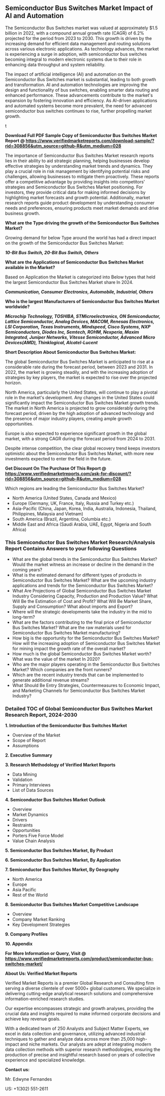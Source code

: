 <h2>Semiconductor Bus Switches Market Impact of AI and Automation</h2><p>The Semiconductor Bus Switches market was valued at approximately $1.5 billion in 2022, with a compound annual growth rate (CAGR) of 6.2% projected for the period from 2023 to 2030. This growth is driven by the increasing demand for efficient data management and routing solutions across various electronic applications. As technology advances, the market is experiencing a surge in adoption, with semiconductor bus switches becoming integral to modern electronic systems due to their role in enhancing data throughput and system reliability.</p><p>The impact of artificial intelligence (AI) and automation on the Semiconductor Bus Switches market is substantial, leading to both growth and transformation. AI and automation technologies are improving the design and functionality of bus switches, enabling smarter data routing and enhanced performance. These advancements contribute to the market's expansion by fostering innovation and efficiency. As AI-driven applications and automated systems become more prevalent, the need for advanced semiconductor bus switches continues to rise, further propelling market growth.</p>t</p><p id="" class=""><strong>Download Full PDF Sample Copy of Semiconductor Bus Switches Market Report @ <a href="https://www.verifiedmarketreports.com/download-sample/?rid=308856&utm_source=github-R&utm_medium=028" target="_blank">https://www.verifiedmarketreports.com/download-sample/?rid=308856&utm_source=github-R&utm_medium=028</a></strong></p><p>The importance of&nbsp;Semiconductor Bus Switches Market research reports lies in their ability to aid strategic planning, helping businesses develop effective strategies by understanding market trends and dynamics. They play a crucial role in risk management by identifying potential risks and challenges, allowing businesses to mitigate them proactively. These reports offer a competitive advantage by providing insights into competitors' strategies and Semiconductor Bus Switches Market positioning. For investors, they provide critical data for making informed decisions by highlighting market forecasts and growth potential. Additionally, market research reports guide product development by understanding consumer needs and preferences, ensuring products meet market demands and drive business growth.</p><p><strong>What are the&nbsp;Type driving the growth of the Semiconductor Bus Switches Market?</strong></p><p id="" class="">Growing demand for below Type around the world has had a direct impact on the growth of the Semiconductor Bus Switches Market:</p><em><strong>10-Bit Bus Switch, 20-Bit Bus Switch, Others</strong></em></p><strong>What are the&nbsp;Applications&nbsp;of Semiconductor Bus Switches Market available in the Market?</strong></p><p id="" class="">Based on Application the Market is categorized into Below types that held the largest Semiconductor Bus Switches Market share In 2024.</p><em><strong>Communication, Consumer Electronics, Automobile, Industrial, Others</strong></em></p><strong>Who is the largest Manufacturers of Semiconductor Bus Switches Market worldwide?</strong></p><p><em><strong>Microchip Technology, TOSHIBA, STMicroelectronics, ON Semiconductor, Lattice Semiconductor, Analog Devices, MACOM, Renesas Electronics, LSI Corporation, Texas Instruments, Mindspeed, Cisco Systems, NXP Semiconductors, Diodes Inc, Semtech, ROHM, Nexperia, Maxim Integrated, Juniper Networks, Vitesse Semiconductor, Advanced Micro Devices(AMD), Thinklogical, Alcatel-Lucent</strong></em></p><p id="" class=""><strong>Short Description About Semiconductor Bus Switches Market:</strong></p><p>The global Semiconductor Bus Switches Market is anticipated to rise at a considerable rate during the forecast period, between 2023 and 2031. In 2022, the market is growing steadily, and with the increasing adoption of strategies by key players, the market is expected to rise over the projected horizon.</p><p>North America, particularly the United States, will continue to play a pivotal role in the market's development. Any changes in the United States could significantly impact the Semiconductor Bus Switches Market growth trends. The market in North America is projected to grow considerably during the forecast period, driven by the high adoption of advanced technology and the presence of major industry players, creating ample growth opportunities.</p><p>Europe is also expected to experience significant growth in the global market, with a strong CAGR during the forecast period from 2024 to 2031.</p><p>Despite intense competition, the clear global recovery trend keeps investors optimistic about the Semiconductor Bus Switches Market, with more new investments expected to enter the field in the future.</p><p id="" class=""><strong>Get Discount On The Purchase Of This Report @ <a href="https://www.verifiedmarketreports.com/ask-for-discount/?rid=308856&utm_source=github-R&utm_medium=028" target="_blank">https://www.verifiedmarketreports.com/ask-for-discount/?rid=308856&utm_source=github-R&utm_medium=028</a></strong></p>Which regions are leading the Semiconductor Bus Switches Market?</p><ul><li>North America (United States, Canada and Mexico)</li><li>Europe (Germany, UK, France, Italy, Russia and Turkey etc.)</li><li>Asia-Pacific (China, Japan, Korea, India, Australia, Indonesia, Thailand, Philippines, Malaysia and Vietnam)</li><li>South America (Brazil, Argentina, Columbia etc.)</li><li>Middle East and Africa (Saudi Arabia, UAE, Egypt, Nigeria and South Africa)</li></ul><h3 id="" class="">This Semiconductor Bus Switches Market Research/Analysis Report Contains Answers to your following Questions</h3><ul><li>What are the global trends in the Semiconductor Bus Switches Market? Would the market witness an increase or decline in the demand in the coming years?</li><li>What is the estimated demand for different types of products in Semiconductor Bus Switches Market? What are the upcoming industry applications and trends for the Semiconductor Bus Switches Market?</li><li>What Are Projections of Global Semiconductor Bus Switches Market Industry Considering Capacity, Production and Production Value? What Will Be the Estimation of Cost and Profit? What Will Be Market Share, Supply and Consumption? What about imports and Export?</li><li>Where will the strategic developments take the industry in the mid to long-term?</li><li>What are the factors contributing to the final price of Semiconductor Bus Switches Market? What are the raw materials used for Semiconductor Bus Switches Market manufacturing?</li><li>How big is the opportunity for the Semiconductor Bus Switches Market? How will the increasing adoption of Semiconductor Bus Switches Market for mining impact the growth rate of the overall market?</li><li>How much is the global Semiconductor Bus Switches Market worth? What was the value of the market In 2020?</li><li>Who are the major players operating in the Semiconductor Bus Switches Market? Which companies are the front runners?</li><li>Which are the recent industry trends that can be implemented to generate additional revenue streams?</li><li>What Should Be Entry Strategies, Countermeasures to Economic Impact, and Marketing Channels for Semiconductor Bus Switches Market Industry?</li></ul><h3 id="" class="">Detailed TOC of Global Semiconductor Bus Switches Market Research Report, 2024-2030</h3><p id="" class=""><strong>1. Introduction of the Semiconductor Bus Switches Market</strong></p><ul><li>Overview of the Market</li><li>Scope of Report</li><li>Assumptions</li></ul><p id="" class=""><strong>2. Executive Summary</strong></p><p id="" class=""><strong>3. Research Methodology of Verified Market Reports</strong></p><ul><li>Data Mining</li><li>Validation</li><li>Primary Interviews</li><li>List of Data Sources</li></ul><p id="" class=""><strong>4. Semiconductor Bus Switches Market Outlook</strong></p><ul><li>Overview</li><li>Market Dynamics</li><li>Drivers</li><li>Restraints</li><li>Opportunities</li><li>Porters Five Force Model</li><li>Value Chain Analysis</li></ul><p id="" class=""><strong>5. Semiconductor Bus Switches Market, By Product</strong></p><p id="" class=""><strong>6. Semiconductor Bus Switches Market, By Application</strong></p><p id="" class=""><strong>7. Semiconductor Bus Switches Market, By Geography</strong></p><ul><li>North America</li><li>Europe</li><li>Asia Pacific</li><li>Rest of the World</li></ul><p id="" class=""><strong>8. Semiconductor Bus Switches Market Competitive Landscape</strong></p><ul><li>Overview</li><li>Company Market Ranking</li><li>Key Development Strategies</li></ul><p id="" class=""><strong>9. Company Profiles</strong></p><p id="" class=""><strong>10. Appendix</strong></p><p id="" class=""><strong>For More Information or Query, Visit @ <a href="https://www.verifiedmarketreports.com/product/semiconductor-bus-switches-market/" target="_blank">https://www.verifiedmarketreports.com/product/semiconductor-bus-switches-market/</a></strong></p><p id="" class=""><strong>About Us: Verified Market Reports</strong></p><p id="" class="">Verified Market Reports is a premier Global Research and Consulting firm serving a diverse clientele of over 5000+ global customers. We specialize in delivering cutting-edge analytical research solutions and comprehensive information-enriched research studies.</p><p id="" class="">Our expertise encompasses strategic and growth analyses, providing the crucial data and insights required to make informed corporate decisions and achieve key revenue goals.</p><p id="" class="">With a dedicated team of 250 Analysts and Subject Matter Experts, we excel in data collection and governance, utilizing advanced industrial techniques to gather and analyze data across more than 25,000 high-impact and niche markets. Our analysts are adept at integrating modern data collection methods with superior research methodologies, ensuring the production of precise and insightful research based on years of collective experience and specialized knowledge.</p><p id="" class=""><strong>Contact us:</strong></p><p id="" class="">Mr. Edwyne Fernandes</p><p id="" class="">US: +1(302) 551-2611</p>